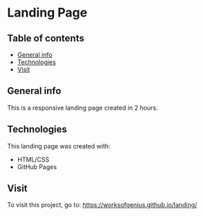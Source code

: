 # Landing Page

## Table of contents
* [General info](#general-info)
* [Technologies](#technologies)
* [Visit](#visit)

## General info
This is a responsive landing page created in 2 hours.
	
## Technologies
This landing page was created with:
* HTML/CSS
* GitHub Pages
	
## Visit
To visit this project, go to: https://worksofgenius.github.io/landing/

